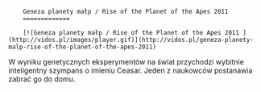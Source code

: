 
        Geneza planety małp / Rise of the Planet of the Apes 2011 
        =============
        
        [![Geneza planety małp / Rise of the Planet of the Apes 2011 ](http://vidos.pl/images/player.gif)](http://vidos.pl/geneza-planety-malp-rise-of-the-planet-of-the-apes-2011)
        
        
 W wyniku genetycznych eksperymentów na świat przychodzi wybitnie inteligentny szympans o imieniu Ceasar. Jeden z naukowców postanawia zabrać go do domu.
    